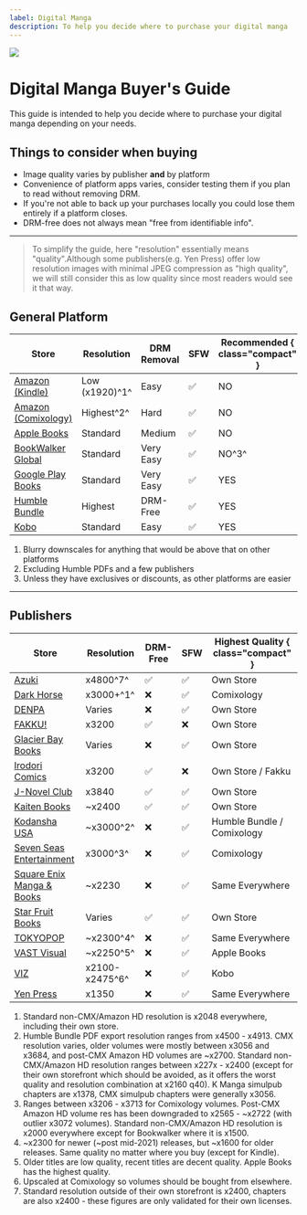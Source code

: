```yaml
---
label: Digital Manga
description: To help you decide where to purchase your digital manga
---
```

![](https://cdn.apollo.moe/img/digim.png)

# Digital Manga Buyer's Guide
This guide is intended to help you decide where to purchase your digital manga depending on your needs.


## Things to consider when buying
- Image quality varies by publisher **and** by platform
- Convenience of platform apps varies, consider testing them if you plan to read without removing DRM.
- If you're not able to back up your purchases locally you could lose them entirely if a platform closes.
- DRM-free does not always mean "free from identifiable info".
---

> To simplify the guide, here "resolution" essentially means "quality".Although some publishers(e.g. Yen Press) offer low resolution images with minimal JPEG compression as "high quality", we will still consider this as low quality since most readers would see it that way.

## General Platform
Store | Resolution | DRM Removal | SFW | Recommended { class="compact" } |
--- | --- | --- | --- | --- |
[Amazon (Kindle)](https://www.amazon.com/kindle-dbs/comics-store/home/) | Low (x1920)^1^ | Easy | ✅ | NO
[Amazon  (Comixology)](https://www.amazon.com/kindle-dbs/comics-store/home/) | Highest^2^ | Hard | ✅ | NO
[Apple Books](https://www.apple.com/apple-books/)|Standard | Medium | ✅ | NO
[BookWalker Global](https://global.bookwalker.jp/)| Standard| Very Easy | ✅ | NO^3^
[Google Play Books](https://play.google.com/books)| Standard| Very Easy | ✅ | YES
[Humble Bundle](https://www.humblebundle.com/)|Highest | DRM-Free| ✅ | YES
[Kobo](https://www.kobo.com/)|Standard | Easy | ✅ | YES

1. Blurry downscales for anything that would be above that on other platforms
2. Excluding Humble PDFs and a few publishers
3. Unless they have exclusives or discounts, as other platforms are easier

___

## Publishers
Store | Resolution | DRM-Free | SFW | Highest Quality { class="compact" } |
--- | --- | --- | --- | --- |
[Azuki](https://www.azuki.co/)|x4800^7^|✅|✅|Own Store
[Dark Horse](https://digital.darkhorse.com/)|x3000+^1^ | ❌ | ✅ | Comixology
[DENPA](https://denpa.pub/)|Varies | ❌ | ✅ | Own Store
[FAKKU!](https://www.fakku.net/)| x3200 | ✅ | ❌ | Own Store
[Glacier Bay Books](https://glacierbaybooks.com/)|Varies | ❌ | ✅ | Own Store
[Irodori Comics](https://irodoricomics.com/)|x3200 | ✅ | ❌ | Own Store / Fakku
[J-Novel Club](https://j-novel.club/)|x3840 | ✅ | ✅ | Own Store
[Kaiten Books](https://www.kaitenbooks.com/)|~x2400 | ✅ | ✅ | Own Store
[Kodansha USA](https://kodansha.us/)|~x3000^2^ | ❌ | ✅ | Humble Bundle / Comixology
[Seven Seas Entertainment](https://sevenseasentertainment.com/) |x3000^3^ |❌|✅|Comixology
[Square Enix Manga & Books](https://squareenixmangaandbooks.square-enix-games.com/en-us)| ~x2230 |❌|✅| Same Everywhere
[Star Fruit Books](https://starfruitbooks.com/)|Varies|✅|✅|Own Store
[TOKYOPOP](https://tokyopop.com/)|~x2300^4^|❌|✅| Same Everywhere
[VAST Visual](https://vastmanga.com/)|~x2250^5^ | ❌|✅| Apple Books
[VIZ](https://www.viz.com/read)|x2100-x2475^6^ | ❌ | ✅ | Kobo
[Yen Press](https://yenpress.com/)|x1350 |❌|✅| Same Everywhere

1. Standard non-CMX/Amazon HD resolution is x2048 everywhere, including their own store.
2. Humble Bundle PDF export resolution ranges from x4500 - x4913. CMX resolution varies, older volumes were mostly between x3056 and x3684, and post-CMX Amazon HD volumes are ~x2700. Standard non-CMX/Amazon HD resolution ranges between x227x - x2400 (except for their own storefront which should be avoided, as it offers the worst quality and resolution combination at x2160 q40). K Manga simulpub chapters are x1378, CMX simulpub chapters were generally x3056.
3. Ranges between x3206 - x3713 for Comixology volumes. Post-CMX Amazon HD volume res has been downgraded to x2565 - ~x2722 (with outlier x3072 volumes). Standard non-CMX/Amazon HD resolution is x2000 everywhere except for Bookwalker where it is x1500.
4. ~x2300 for newer (~post mid-2021) releases, but ~x1600 for older releases. Same quality no matter where you buy (except for Kindle).
5. Older titles are low quality, recent titles are decent quality. Apple Books has the highest quality.
6. Upscaled at Comixology so volumes should be bought from elsewhere.
7. Standard resolution outside of their own storefront is x2400, chapters are also x2400 - these figures are only validated for their own licenses.
